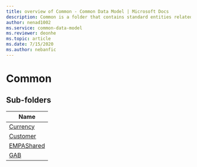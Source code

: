 ```yaml
---
title: overview of Common - Common Data Model | Microsoft Docs
description: Common is a folder that contains standard entities related to the Common Data Model.
author: nenad1002
ms.service: common-data-model
ms.reviewer: deonhe
ms.topic: article
ms.date: 7/15/2020
ms.author: nebanfic
---
```


# Common


## Sub-folders

|Name|
|---|
|[Currency](Currency/overview.md)|
|[Customer](Customer/overview.md)|
|[EMPAShared](EMPAShared/overview.md)|
|[GAB](GAB/overview.md)|



